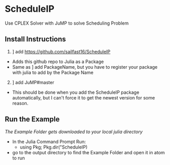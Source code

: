 # ScheduleIP
Use CPLEX Solver with JuMP to solve Scheduling Problem

## Install Instructions
1. ] add https://github.com/sailfast16/ScheduleIP 
  * Adds this github repo to Julia as a Package 
  * Same as ] add PackageName, but you have to register your package with julia to add by the Package Name
2. ] add JuMP#master
  * This should be done when you add the ScheduleIP package automatically, but I can't force it to get the newest version for some reason.

## Run the Example
*The Example Folder gets downloaded to your local julia directory* 
* In the Julia Command Prompt Run:
  * using Pkg; Pkg.dir("ScheduleIP) 
* go to the output directory to find the Example Folder and open it in atom to run 
